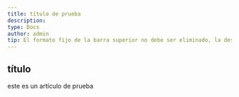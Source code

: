 ```yaml
---
title: título de prueba
description: 
type: Docs
author: admin
tip: El formato fijo de la barra superior no debe ser eliminado, la descripción es la descripción del artículo, si no se llena, se tomará el primer párrafo del contenido.
---
```

## título
este es un artículo de prueba